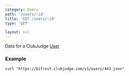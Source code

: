 ```yaml
---
category: Users
path: '/users/:id'
title: 'GET /users/:id'
type: 'GET'

layout: nil
---
```


Data for a ClubJudge [User](#/user-model)

### Example

```
curl "https://bifrost.clubjudge.com/v1/users/443.json"
```


